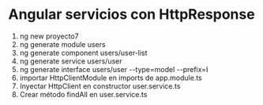 
# Angular servicios con HttpResponse


1. ng new proyecto7
2. ng generate module users
3. ng generate component users/user-list
4. ng generate service users/user
5. ng generate interface users/user --type=model --prefix=I
6. importar HttpClientModule en imports de app.module.ts
7. Inyectar HttpClient en constructor user.service.ts
8. Crear método findAll en user.service.ts